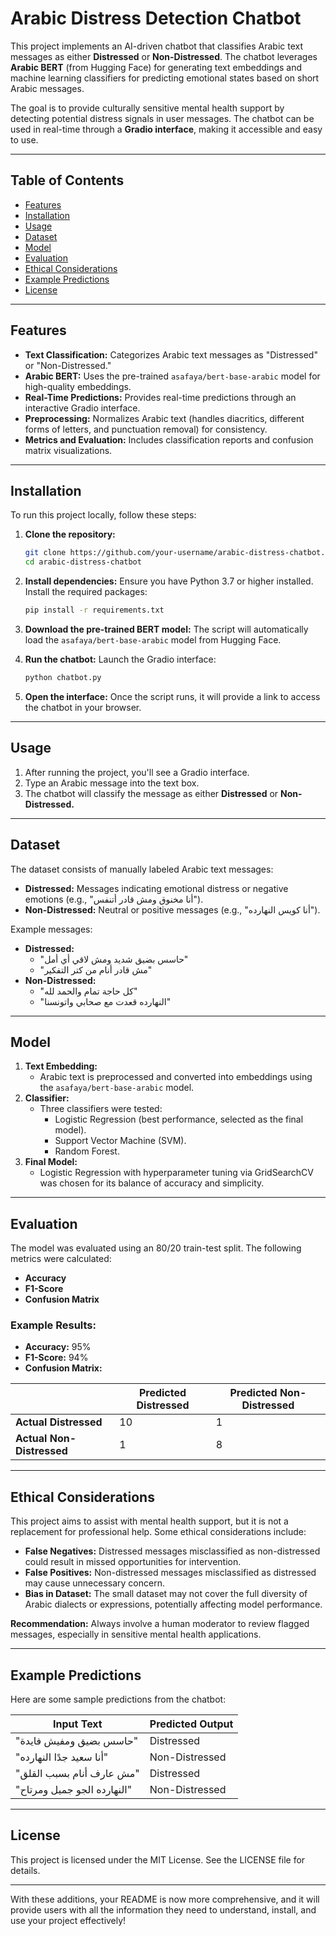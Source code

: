 # Arabic Distress Detection Chatbot

This project implements an AI-driven chatbot that classifies Arabic text messages as either **Distressed** or **Non-Distressed**. The chatbot leverages **Arabic BERT** (from Hugging Face) for generating text embeddings and machine learning classifiers for predicting emotional states based on short Arabic messages.

The goal is to provide culturally sensitive mental health support by detecting potential distress signals in user messages. The chatbot can be used in real-time through a **Gradio interface**, making it accessible and easy to use.

---

## Table of Contents
- [Features](#features)
- [Installation](#installation)
- [Usage](#usage)
- [Dataset](#dataset)
- [Model](#model)
- [Evaluation](#evaluation)
- [Ethical Considerations](#ethical-considerations)
- [Example Predictions](#example-predictions)
- [License](#license)

---

## Features
- **Text Classification:** Categorizes Arabic text messages as "Distressed" or "Non-Distressed."
- **Arabic BERT:** Uses the pre-trained `asafaya/bert-base-arabic` model for high-quality embeddings.
- **Real-Time Predictions:** Provides real-time predictions through an interactive Gradio interface.
- **Preprocessing:** Normalizes Arabic text (handles diacritics, different forms of letters, and punctuation removal) for consistency.
- **Metrics and Evaluation:** Includes classification reports and confusion matrix visualizations.

---

## Installation
To run this project locally, follow these steps:

1. **Clone the repository:**
   ```bash
   git clone https://github.com/your-username/arabic-distress-chatbot.git
   cd arabic-distress-chatbot
   ```

2. **Install dependencies:**
   Ensure you have Python 3.7 or higher installed. Install the required packages:
   ```bash
   pip install -r requirements.txt
   ```

3. **Download the pre-trained BERT model:**
   The script will automatically load the `asafaya/bert-base-arabic` model from Hugging Face.

4. **Run the chatbot:**
   Launch the Gradio interface:
   ```bash
   python chatbot.py
   ```

5. **Open the interface:**
   Once the script runs, it will provide a link to access the chatbot in your browser.

---

## Usage
1. After running the project, you'll see a Gradio interface.
2. Type an Arabic message into the text box.
3. The chatbot will classify the message as either **Distressed** or **Non-Distressed.**

---

## Dataset
The dataset consists of manually labeled Arabic text messages:
- **Distressed:** Messages indicating emotional distress or negative emotions (e.g., "أنا مخنوق ومش قادر أتنفس").
- **Non-Distressed:** Neutral or positive messages (e.g., "أنا كويس النهارده").

Example messages:
- **Distressed:** 
  - "حاسس بضيق شديد ومش لاقي أي أمل"
  - "مش قادر أنام من كتر التفكير"
- **Non-Distressed:**
  - "كل حاجة تمام والحمد لله"
  - "النهارده قعدت مع صحابي واتونسنا"

---

## Model
1. **Text Embedding:**
   - Arabic text is preprocessed and converted into embeddings using the `asafaya/bert-base-arabic` model.
2. **Classifier:**
   - Three classifiers were tested:
     - Logistic Regression (best performance, selected as the final model).
     - Support Vector Machine (SVM).
     - Random Forest.
3. **Final Model:**
   - Logistic Regression with hyperparameter tuning via GridSearchCV was chosen for its balance of accuracy and simplicity.

---

## Evaluation
The model was evaluated using an 80/20 train-test split. The following metrics were calculated:
- **Accuracy**
- **F1-Score**
- **Confusion Matrix**

### Example Results:
- **Accuracy:** 95%
- **F1-Score:** 94%
- **Confusion Matrix:**

|                | Predicted Distressed | Predicted Non-Distressed |
|----------------|-----------------------|--------------------------|
| **Actual Distressed**   | 10                    | 1                        |
| **Actual Non-Distressed** | 1                     | 8                        |

---

## Ethical Considerations
This project aims to assist with mental health support, but it is not a replacement for professional help. Some ethical considerations include:
- **False Negatives:** Distressed messages misclassified as non-distressed could result in missed opportunities for intervention.
- **False Positives:** Non-distressed messages misclassified as distressed may cause unnecessary concern.
- **Bias in Dataset:** The small dataset may not cover the full diversity of Arabic dialects or expressions, potentially affecting model performance.

**Recommendation:** Always involve a human moderator to review flagged messages, especially in sensitive mental health applications.

---

## Example Predictions
Here are some sample predictions from the chatbot:

| Input Text                                      | Predicted Output      |
|------------------------------------------------|-----------------------|
| "حاسس بضيق ومفيش فايدة"                         | Distressed            |
| "أنا سعيد جدًا النهارده"                        | Non-Distressed        |
| "مش عارف أنام بسبب القلق"                       | Distressed            |
| "النهارده الجو جميل ومرتاح"                    | Non-Distressed        |

---

## License
This project is licensed under the MIT License. See the LICENSE file for details.

---

With these additions, your README is now more comprehensive, and it will provide users with all the information they need to understand, install, and use your project effectively!

